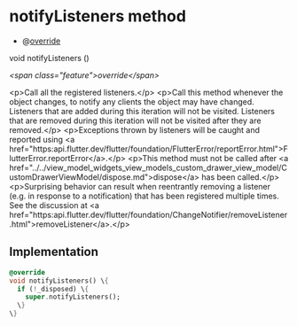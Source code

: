 


# notifyListeners method







- @[override](https:api.flutter.dev/flutter/dart-core/override-constant.html)

void notifyListeners
()

_\<span class="feature"\>override\</span\>_



\<p\>Call all the registered listeners.\</p\>
\<p\>Call this method whenever the object changes, to notify any clients the
object may have changed. Listeners that are added during this iteration
will not be visited. Listeners that are removed during this iteration will
not be visited after they are removed.\</p\>
\<p\>Exceptions thrown by listeners will be caught and reported using
\<a href="https:api.flutter.dev/flutter/foundation/FlutterError/reportError.html"\>FlutterError.reportError\</a\>.\</p\>
\<p\>This method must not be called after \<a href="../../view_model_widgets_view_models_custom_drawer_view_model/CustomDrawerViewModel/dispose.md"\>dispose\</a\> has been called.\</p\>
\<p\>Surprising behavior can result when reentrantly removing a listener (e.g.
in response to a notification) that has been registered multiple times.
See the discussion at \<a href="https:api.flutter.dev/flutter/foundation/ChangeNotifier/removeListener.html"\>removeListener\</a\>.\</p\>



## Implementation

```dart
@override
void notifyListeners() \{
  if (!_disposed) \{
    super.notifyListeners();
  \}
\}
```







